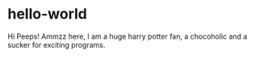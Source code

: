 # hello-world
Hi Peeps!
Ammzz here, I am a huge harry potter fan, a chocoholic and a sucker for exciting programs.
